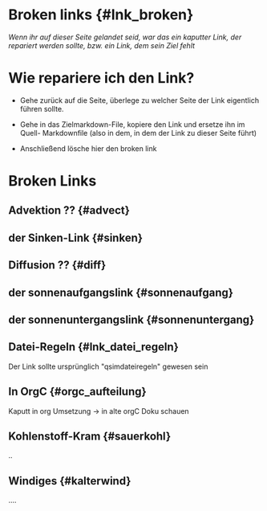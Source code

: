 Broken links  {#lnk_broken}
============

*Wenn ihr auf dieser Seite gelandet seid, war das ein kaputter Link, der 
repariert werden sollte, bzw. ein Link, dem sein Ziel fehlt*

# Wie repariere ich den Link?

- Gehe zurück auf die Seite, überlege zu welcher Seite der Link eigentlich 
  führen sollte.

- Gehe in das Zielmarkdown-File, kopiere den Link und ersetze ihn im Quell-
  Markdownfile (also in dem, in dem der Link zu dieser Seite führt)
  
- Anschließend lösche hier den broken link  

# Broken Links

## Advektion ?? {#advect}

## der Sinken-Link {#sinken}

## Diffusion ?? {#diff}

## der sonnenaufgangslink {#sonnenaufgang}

## der sonnenuntergangslink {#sonnenuntergang}

## Datei-Regeln {#lnk_datei_regeln}
Der Link sollte ursprünglich "qsimdateiregeln" gewesen sein  
    
## In OrgC  {#orgc_aufteilung}
 Kaputt in org Umsetzung -> in alte orgC Doku schauen

## Kohlenstoff-Kram {#sauerkohl}
..

## Windiges {#kalterwind}
....
 